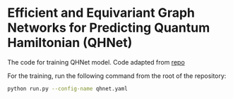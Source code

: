 # Efficient and Equivariant Graph Networks for Predicting Quantum Hamiltonian (QHNet)

The code for training QHNet model.
Code adapted from [repo](https://github.com/divelab/AIRS/tree/main/OpenDFT/QHNet)

For the training, run the following command from the root of the repository:

```bash
python run.py --config-name qhnet.yaml 
```
